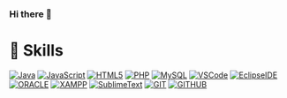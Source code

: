 ### Hi there 👋

# :muscle: Skills

[![Java](https://img.shields.io/badge/Java-007396?style=flat-square&logo=Java&logoColor=fff)](https://www.oracle.com/kr/java/)
[![JavaScript](https://img.shields.io/badge/JavaScript-FF9E0F?style=flat-square&logo=JavaScript&logoColor=fff)](https://developer.mozilla.org/ko/)
[![HTML5](https://img.shields.io/badge/HTML5-E34F26?style=flat-square&logo=HTML5&logoColor=fff)](https://www.oracle.com/kr/index.html)
[![PHP](https://img.shields.io/badge/PHP-777BB4?style=flat-square&logo=PHP&logoColor=fff)](https://developer.mozilla.org/ko/)
[![MySQL](https://img.shields.io/badge/MySQL-4479A1?style=flat-square&logo=MySQL&logoColor=fff)](https://www.oracle.com/kr/index.html)
[![VSCode](https://img.shields.io/badge/VS%20Code-007ACC?style=flat-square&logo=Visual-Studio-Code&logoColor=fff)](https://code.visualstudio.com/)
[![EclipseIDE](https://img.shields.io/badge/Eclipse-2C2255?style=flat-square&logo=EclipseIDE&logoColor=fff)](https://www.eclipse.org/)
[![ORACLE](https://img.shields.io/badge/Oracle-F80000?style=flat-square&logo=Oracle&logoColor=fff)](https://www.oracle.com/kr/index.html)
[![XAMPP](https://img.shields.io/badge/XAMPP-FB7A24?style=flat-square&logo=XAMPP&logoColor=fff)](https://code.visualstudio.com/)
[![SublimeText](https://img.shields.io/badge/SublimeText-FF9800?style=flat-square&logo=Sublime-Text&logoColor=fff)](https://www.eclipse.org/)
[![GIT](https://img.shields.io/badge/Git-F05032?style=flat-square&logo=Git&logoColor=fff)](https://git-scm.com/)
[![GITHUB](https://img.shields.io/badge/GitHub-181717?style=flat-square&logo=GitHub&logoColor=fff)](https://git-scm.com/)


